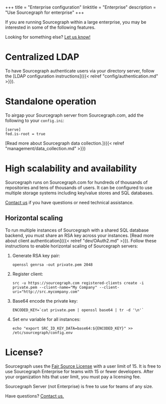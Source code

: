 +++
title = "Enterprise configuration"
linktitle = "Enterprise"
description = "Use Sourcegraph for enterprise"
+++

If you are running Sourcegraph within a large enterprise, you may
be interested in some of the following features.

Looking for something else? [Let us know!](mailto:help@sourcegraph.com)

# Centralized LDAP

To have Sourcegraph authenticate users via your directory server,
follow the [LDAP configuration instructions]({{< relref "config/authentication.md" >}}).

# Standalone operation

To airgap your Sourcegraph server from Sourcegraph.com, add the following to your `config.ini`:

```
[serve]
fed.is-root = true
```

[Read more about Sourcegraph data collection.]({{< relref "management/data_collection.md" >}})

# High scalability and availability

Sourcegraph runs on Sourcegraph.com for hundreds of thousands of repositories and
tens of thousands of users. It can be configured to use multiple storage systems including
key/value stores and SQL databases.

[Contact us](mailto:help@sourcegraph.com) if you have questions or need technical assistance.

## Horizontal scaling

To run multiple instances of Sourcegraph with a shared SQL database backend, you must share
an RSA key across your instances. [Read more about client authentication]({{< relref "dev/OAuth2.md" >}}).
Follow these instructions to enable horizontal scaling of Sourcegraph servers:

1. Generate RSA key pair:

	```
	openssl genrsa -out private.pem 2048
	```

2. Register client:

	```
	src -u https://sourcegraph.com registered-clients create -i private.pem --client-name="My Company" --client-uri="http://src.mycompany.com"
	```

3. Base64 encode the private key:

	```
	ENCODED_KEY=`cat private.pem | openssl base64 | tr -d '\n'`
	```

4. Set env variable for all instances:

	```
	echo "export SRC_ID_KEY_DATA=base64:${ENCODED_KEY}" >> /etc/sourcegraph/config.env
	```

# License?

Sourcegraph uses the [Fair Source License](https://fair.io) with a
user limit of 15. It is free to use Sourcegraph Enterprise for teams
with 15 or fewer developers. After your organization hits that user
limit, you must pay a licensing fee.

Sourcegraph Server (not Enterprise) is free to use for teams of any size.

Have questions? [Contact us.](mailto:help@sourcegraph.com)

